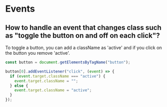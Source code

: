 # Events

## How to handle an event that changes class such as "toggle the button on and off on each click"?

To toggle a button, you can add a className as 'active' and if you click on the button you remove 'active'.

```js
const button = document.getElementsByTagName("button");

button[0].addEventListener("click", (event) => {
  if (event.target.className === "active") {
    event.target.className = "";
  } else {
    event.target.className = "active";
  }
});
```
